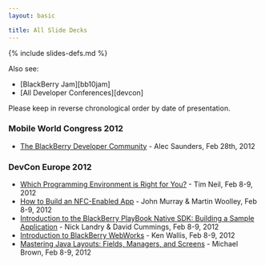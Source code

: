 ```yaml
---
layout: basic

title: All Slide Decks
---
```

{% include slides-defs.md %}

Also see:
 * [BlackBerry Jam][bb10jam]
 * [All Developer Conferences][devcon]

Please keep in reverse chronological order by date of presentation.

### Mobile World Congress 2012
* [The BlackBerry Developer Community](BlackBerry_Dev_Community.html) - Alec Saunders, Feb 28th, 2012

### DevCon Europe 2012
* [Which Programming Environment is Right for You?](Which_Programming_Environment_for_You.html) - Tim Neil, Feb 8-9, 2012
* [How to Build an NFC-Enabled App](Build_NFC_App.html) - John Murray & Martin Woolley, Feb 8-9, 2012
* [Introduction to the BlackBerry PlayBook Native SDK: Building a Sample Application](Introduction_to_PlayBook_NDK.html) - Nick Landry & David Cummings, Feb 8-9, 2012
* [Introduction to BlackBerry WebWorks](Introduction_to_WebWorks.html) - Ken Wallis, Feb 8-9, 2012
* [Mastering Java Layouts: Fields, Managers, and Screens](Mastering_Java_Layouts.html) - Michael Brown, Feb 8-9, 2012


